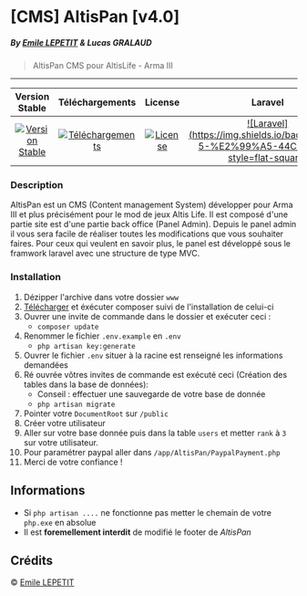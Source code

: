# [CMS] AltisPan [v4.0]
##### By [Emile LEPETIT](http://emile-lepetit.fr) & Lucas GRALAUD
> AltisPan CMS pour AltisLife - Arma III
---

|Version Stable|Téléchargements|License|Laravel|
|:------:|:-------:|:-------:|:------:|
|[![Version Stable](https://img.shields.io/packagist/v/emile442/altis-pan.svg?style=flat-square)](https://packagist.org/packages/emile442/altis-pan)|[![Téléchargements](https://img.shields.io/packagist/dt/emile442/altis-pan.svg?style=flat-square)](https://packagist.org/packages/emile442/altis-pan)|[![License](https://img.shields.io/badge/license-MIT-brightgreen.svg?style=flat-square)](https://packagist.org/packages/emile442/altis-pan)|[![Laravel](https://img.shields.io/badge/Laravel 5-%E2%99%A5-44CB12.svg?style=flat-square)](https://laravel.com/)

### Description
AltisPan est un CMS (Content management System) développer pour Arma III et plus précisément pour le mod de jeux Altis Life. Il est composé d'une partie site est d'une partie back office (Panel Admin). Depuis le panel admin il vous sera facile de réaliser toutes les modifications que vous souhaiter faires. Pour ceux qui veulent en savoir plus, le panel est développé sous le framwork laravel avec une structure de type MVC.

### Installation
1. Dézipper l'archive dans votre dossier `www`
2. [Télécharger](https://getcomposer.org/download/) et éxécuter composer suivi de l'installation de celui-ci
3. Ouvrer une invite de commande dans le dossier et exécuter ceci :
    - `composer update`
4. Renommer le fichier `.env.example` en `.env`
    - `php artisan key:generate`
5. Ouvrer le fichier `.env` situer à la racine est renseigné les informations demandées
6. Ré ouvrée vôtres invites de commande est exécuté ceci (Création des tables dans la base de données):
   - Conseil : effectuer une sauvegarde de votre base de donnée
   - `php artisan migrate`
7. Pointer votre `DocumentRoot` sur `/public`
8. Créer votre utilisateur
9. Aller sur votre base donnée puis dans la table `users` et metter `rank` à `3` sur votre utilisateur.
10. Pour paramétrer paypal aller dans `/app/AltisPan/PaypalPayment.php`
11. Merci de votre confiance !

## Informations
* Si `php artisan ....` ne fonctionne pas metter le chemain de votre `php.exe` en absolue
* Il est **foremellement interdit** de modifié le footer de _AltisPan_

## Crédits
&copy; [Emile LEPETIT](http://emile-lepetit.fr)